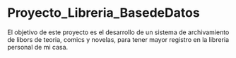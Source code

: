 # Proyecto_Libreria_BasedeDatos

El objetivo de este proyecto es el desarrollo de un sistema de archivamiento de libors de teoria, comics y novelas, para tener mayor registro en la libreria personal de mi casa. 

